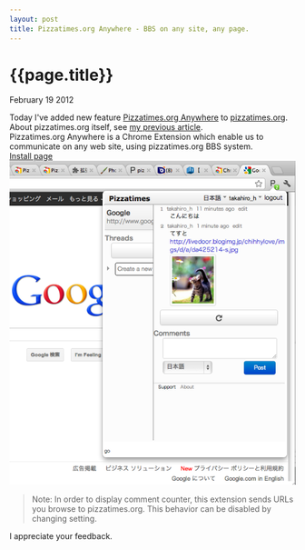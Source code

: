 ```yaml
---
layout: post
title: Pizzatimes.org Anywhere - BBS on any site, any page.
---
```


# {{page.title}}

<span class="meta">February 19 2012</span>

Today I've added new feature [Pizzatimes.org Anywhere](https://chrome.google.com/webstore/detail/bplpkhmcklnghjkiflchdmkmegcoamle) to [pizzatimes.org](http://pizzatimes.org/top).<br>
About pizzatimes.org itself, see [my previous article](/2012/02/pizzatimes.html).<br>
Pizzatimes.org Anywhere is a Chrome Extension which enable us to communicate on any web site, using pizzatimes.org BBS system.<br>
[Install page](https://chrome.google.com/webstore/detail/bplpkhmcklnghjkiflchdmkmegcoamle)
<img src="/images/2012-02-19-chrome-screenshot.png" />

> Note: In order to display comment counter, this extension sends URLs you browse to pizzatimes.org.
> This behavior can be disabled by changing setting.

I appreciate your feedback.
